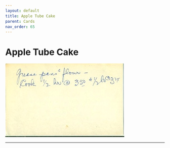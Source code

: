 ```yaml
---
layout: default
title: Apple Tube Cake
parent: Cards
nav_order: 65
---
```


# Apple Tube Cake
![Apple Tube Cake](/recipe-images/index-cards/index-card-06-back.jpg)

---
